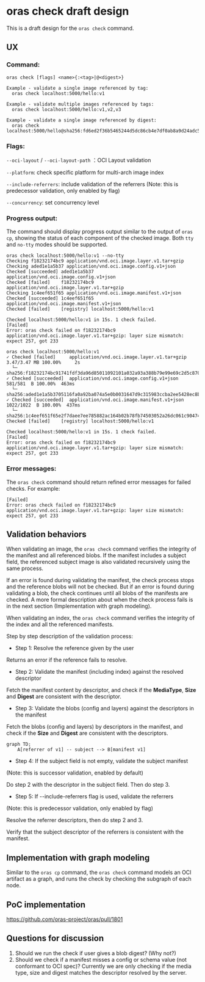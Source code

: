 # oras check draft design

This is a draft design for the `oras check` command.

## UX

### Command:

```
oras check [flags] <name>{:<tag>|@<digest>}

Example - validate a single image referenced by tag:
  oras check localhost:5000/hello:v1

Example - validate multiple images referenced by tags:
  oras check localhost:5000/hello:v1,v2,v3

Example - validate a single image referenced by digest:
  oras check localhost:5000/hello@sha256:fd6ed2f36b5465244d5dc86cb4e7df0ab8a9d24adc57825099f522fe009a22bb
```

### Flags:

`--oci-layout` / `--oci-layout-path` ：OCI Layout validation

`--platform`: check specific platform for multi-arch image index

`--include-referrers`: include validation of the referrers (Note: this is predecessor validation, only enabled by flag)

`--concurrency`: set concurrency level

### Progress output:

The command should display progress output similar to the output of `oras cp`, showing the status of each component of the checked image. Both `tty` and `no-tty` modes should be supported.

```
oras check localhost:5000/hello:v1 --no-tty
Checking f18232174bc9 application/vnd.oci.image.layer.v1.tar+gzip
Checking aded1e1a5b37 application/vnd.oci.image.config.v1+json
Checked [succeeded] aded1e1a5b37 application/vnd.oci.image.config.v1+json
Checked [failed]    f18232174bc9 application/vnd.oci.image.layer.v1.tar+gzip
Checking 1c4eef651f65 application/vnd.oci.image.manifest.v1+json
Checked [succeeded] 1c4eef651f65 application/vnd.oci.image.manifest.v1+json
Checked [failed]    [registry] localhost:5000/hello:v1

Checked localhost:5000/hello:v1 in 15s. 1 check failed.
[Failed]
Error: oras check failed on f18232174bc9 application/vnd.oci.image.layer.v1.tar+gzip: layer size mismatch: expect 257, got 233
```

```
oras check localhost:5000/hello:v1
✓ Checked [failed]     application/vnd.oci.image.layer.v1.tar+gzip                                        3.47/3.47 MB 100.00%     2s
  └─ sha256:f18232174bc91741fdf3da96d85011092101a032a93a388b79e99e69c2d5c870
✓ Checked [succeeded]  application/vnd.oci.image.config.v1+json                                             581/581  B 100.00%  463ms
  └─ sha256:aded1e1a5b3705116fa0a92ba074a5e0b0031647d9c315983ccba2ee5428ec8b
✓ Checked [succeeded]  application/vnd.oci.image.manifest.v1+json                                         1022/1022  B 100.00%  437ms
  └─ sha256:1c4eef651f65e2f7daee7ee785882ac164b02b78fb74503052a26dc061c90474
Checked [failed]    [registry] localhost:5000/hello:v1

Checked localhost:5000/hello:v1 in 15s. 1 check failed.
[Failed]
Error: oras check failed on f18232174bc9 application/vnd.oci.image.layer.v1.tar+gzip: layer size mismatch: expect 257, got 233
```
### Error messages:

The `oras check` command should return refined error messages for failed checks. For example:
```
[Failed]
Error: oras check failed on f18232174bc9 application/vnd.oci.image.layer.v1.tar+gzip: layer size mismatch: expect 257, got 233
```


## Validation behaviors

When validating an image, the `oras check` command verifies the integrity of the manifest and all referenced blobs. If the manifest includes a subject field, the referenced subject image is also validated recursively using the same process. 

If an error is found during validating the manifest, the check process stops and the reference blobs will not be checked. But if an error is found during validating a blob, the check continues until all blobs of the manifests are checked. A more formal description about when the check process fails is in the next section (Implementation with graph modeling).

When validating an index, the `oras check` command verifies the integrity of the index and all the referenced manifests.

Step by step description of the validation process:

* Step 1: Resolve the reference given by the user

Returns an error if the reference fails to resolve.

* Step 2: Validate the manifest (including index) against the resolved descriptor

Fetch the manifest content by descriptor, and check if the **MediaType**, **Size** and **Digest** are consistent with the descriptor.

* Step 3: Validate the blobs (config and layers) against the descriptors in the manifest

Fetch the blobs (config and layers) by descriptors in the manifest, and check if the **Size** and **Digest** are consistent with the descriptors.


```mermaid
graph TD;
    A[referrer of v1] -- subject --> B[manifest v1]
```

* Step 4: If the subject field is not empty, validate the subject manifest

(Note: this is successor validation, enabled by default)

Do step 2 with the descriptor in the subject field. Then do step 3.

* Step 5: If --include-referrers flag is used, validate the referrers

(Note: this is predecessor validation, only enabled by flag)

Resolve the referrer descriptors, then do step 2 and 3.

Verify that the subject descriptor of the referrers is consistent with the manifest.

## Implementation with graph modeling
Similar to the `oras cp` command, the `oras check` command models an OCI artifact as a graph, and runs the check by checking the subgraph of each node.

## PoC implementation
https://github.com/oras-project/oras/pull/1801

## Questions for discussion
1. Should we run the check if user gives a blob digest? (Why not?)
2. Should we check if a manifest misses a config or schema value (not conformant to OCI spec)? Currently we are only checking if the media type, size and digest matches the descriptor resolved by the server.